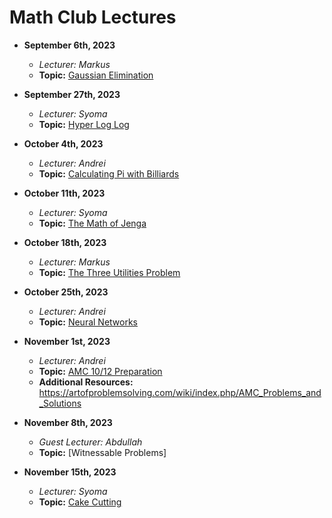 # Math Club Lectures

- **September 6th, 2023**
  - *Lecturer: Markus*
  - **Topic:** [Gaussian Elimination](/Markus/Gaussian%20Elimination)

- **September 27th, 2023**
  - *Lecturer: Syoma*
  - **Topic:** [Hyper Log Log](/Syoma/Hyper%20Log%20Log)

- **October 4th, 2023**
  - *Lecturer: Andrei*
  - **Topic:** [Calculating Pi with Billiards](/Andrei/Pi%20from%20Billiard%20Balls)

- **October 11th, 2023**
  - *Lecturer: Syoma*
  - **Topic:** [The Math of Jenga](/Syoma/The%20Math%20of%20Jenga.pdf)

- **October 18th, 2023**
  - *Lecturer: Markus*
  - **Topic:** [The Three Utilities Problem](/Markus/The%20Three%20Utilities%20Problem.pdf)

- **October 25th, 2023**
  - *Lecturer: Andrei*
  - **Topic:** [Neural Networks](/Andrei/Neural%20Networks.pdf)

- **November 1st, 2023**
  - *Lecturer: Andrei*
  - **Topic:** [AMC 10/12 Preparation](/Andrei/AMC%2010_12%20Prep.pdf)
  - **Additional Resources:** https://artofproblemsolving.com/wiki/index.php/AMC_Problems_and_Solutions

- **November 8th, 2023**
  - *Guest Lecturer: Abdullah*
  - **Topic:** [Witnessable Problems]

- **November 15th, 2023**
  - *Lecturer: Syoma*
  - **Topic:** [Cake Cutting](/Syoma/Fair%20cake%20cutting.pdf)
 
